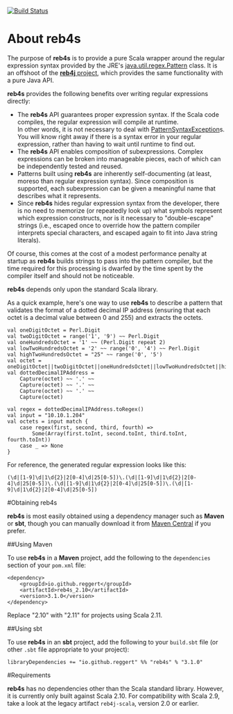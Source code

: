 [![Build Status](https://travis-ci.org/reggert/reb4s.png)](https://travis-ci.org/reggert/reb4s)

# About reb4s

The purpose of **reb4s** is to provide a pure Scala wrapper around
the regular expression syntax provided by the JRE's 
[java.util.regex.Pattern](http://java.sun.com/javase/6/docs/api/java/util/regex/Pattern.html) class.
It is an offshoot of the [**reb4j** project](https://github.com/reggert/reb4j), which provides the same 
functionality with a pure Java API. 

**reb4s** provides the following benefits over writing regular expressions directly:

*	The **reb4s** API guarantees proper expression syntax.
	If the Scala code compiles, the regular expression will compile at runtime.  
	In other words, it is not necessary to deal with [PatternSyntaxException](http://java.sun.com/javase/6/docs/api/java/util/regex/PatternSyntaxException.html)s.
	You will know right away if there is a syntax error in your regular expression, rather than having to wait until runtime to find out. 
*	The **reb4s** API enables composition of subexpressions.  Complex expressions can be broken into manageable pieces, each of which can be independently tested and reused.
*	Patterns built using **reb4s** are inherently self-documenting (at least, moreso than regular expression syntax).
	Since composition is supported, each subexpression can be given a meaningful name that describes what it represents.
*	Since **reb4s** hides regular expression syntax from the developer, there is no need to memorize (or repeatedly look up) what symbols represent which expression constructs, nor is it necessary to "double-escape" strings (i.e., escaped once to override how the pattern compiler interprets special characters, and escaped again to fit into Java string literals).
	

Of course, this comes at the cost of a modest performance penalty at startup as **reb4s** builds strings to pass into the pattern compiler, but the time required for this processing is dwarfed by the time spent by the compiler itself and should not be noticeable.

**reb4s** depends only upon the standard Scala library.

As a quick example, here's one way to use **reb4s** to describe a pattern that validates the format of a dotted decimal IP address (ensuring that each octet is a decimal value between 0 and 255) and extracts the octets.
	
	val oneDigitOctet = Perl.Digit
	val twoDigitOctet = range('1', '9') ~~ Perl.Digit
	val oneHundredsOctet = '1' ~~ (Perl.Digit repeat 2)
	val lowTwoHundredsOctet = '2' ~~ range('0', '4') ~~ Perl.Digit
	val highTwoHundredsOctet = "25" ~~ range('0', '5')
	val octet = oneDigitOctet||twoDigitOctet||oneHundredsOctet||lowTwoHundredsOctet||highTwoHundredsOctet
	val dottedDecimalIPAddress = 
		Capture(octet) ~~ '.' ~~ 
		Capture(octet) ~~ '.' ~~ 
		Capture(octet) ~~ '.' ~~ 
		Capture(octet)
	
	val regex = dottedDecimalIPAddress.toRegex()
	val input = "10.10.1.204"
	val octets = input match {
		case regex(first, second, third, fourth) => 
			Some(Array(first.toInt, second.toInt, third.toInt, fourth.toInt))
		case _ => None
	}
	
For reference, the generated regular expression looks like this:
	
	(\d|[1-9]\d|1\d{2}|2[0-4]\d|25[0-5])\.(\d|[1-9]\d|1\d{2}|2[0-4]\d|25[0-5])\.(\d|[1-9]\d|1\d{2}|2[0-4]\d|25[0-5])\.(\d|[1-9]\d|1\d{2}|2[0-4]\d|25[0-5])


#Obtaining reb4s

**reb4s** is most easily obtained using a dependency manager such as **Maven** or **sbt**, though you can manually download it from [Maven Central](http://search.maven.org/#search|ga|1|g:"io.github.reggert") if you prefer.

##Using Maven

To use **reb4s** in a **Maven** project, add the following to the `dependencies` section of your `pom.xml` file:

    <dependency>
        <groupId>io.github.reggert</groupId>
        <artifactId>reb4s_2.10</artifactId>
        <version>3.1.0</version>
    </dependency> 
    
Replace "2.10" with "2.11" for projects using Scala 2.11. 

##Using sbt

To use **reb4s** in an **sbt** project, add the following to your `build.sbt` file (or other `.sbt` file appropriate to your project):

    libraryDependencies += "io.github.reggert" %% "reb4s" % "3.1.0"


#Requirements

**reb4s** has no dependencies other than the Scala standard library. However, it is currently only built against Scala 2.10. For compatibility with Scala 2.9, take a look at the legacy artifact `reb4j-scala`, version 2.0 or earlier.
